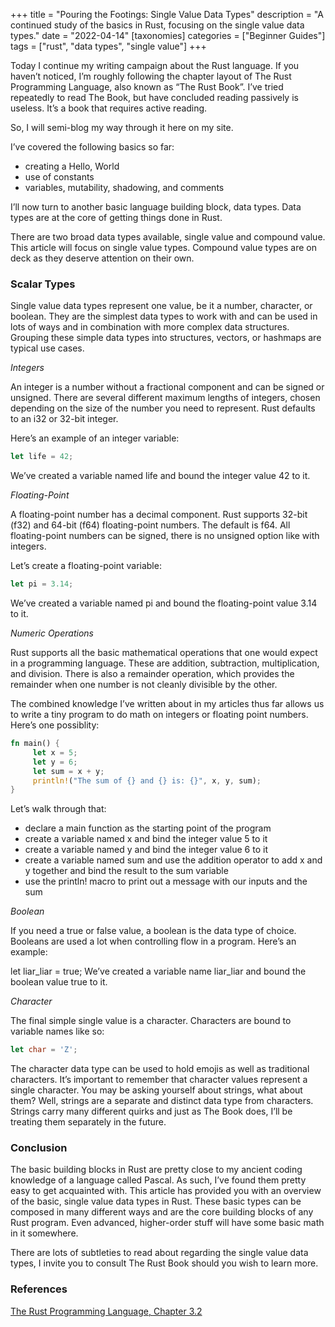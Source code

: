 +++
title = "Pouring the Footings: Single Value Data Types"
description = "A continued study of the basics in Rust, focusing on the single value data types."
date = "2022-04-14"
[taxonomies]
categories = ["Beginner Guides"]
tags = ["rust", "data types", "single value"]
+++

Today I continue my writing campaign about the Rust language. If you haven’t noticed, I’m roughly following the chapter layout of The Rust Programming Language, also known as “The Rust Book”. I’ve tried repeatedly to read The Book, but have concluded reading passively is useless. It’s a book that requires active reading.

So, I will semi-blog my way through it here on my site.

I’ve covered the following basics so far:

- creating a Hello, World
- use of constants
- variables, mutability, shadowing, and comments

I’ll now turn to another basic language building block, data types. Data types are at the core of getting things done in Rust.

There are two broad data types available, single value and compound value. This article will focus on single value types. Compound value types are on deck as they deserve attention on their own.

### Scalar Types

Single value data types represent one value, be it a number, character, or boolean. They are the simplest data types to work with and can be used in lots of ways and in combination with more complex data structures. Grouping these simple data types into structures, vectors, or hashmaps are typical use cases.

_Integers_

An integer is a number without a fractional component and can be signed or unsigned. There are several different maximum lengths of integers, chosen depending on the size of the number you need to represent. Rust defaults to an i32 or 32-bit integer.

Here’s an example of an integer variable:

```rust
let life = 42;
```

We’ve created a variable named life and bound the integer value 42 to it.

_Floating-Point_

A floating-point number has a decimal component. Rust supports 32-bit (f32) and 64-bit (f64) floating-point numbers. The default is f64. All floating-point numbers can be signed, there is no unsigned option like with integers.

Let’s create a floating-point variable:

```rust
let pi = 3.14;
```

We’ve created a variable named pi and bound the floating-point value 3.14 to it.

_Numeric Operations_

Rust supports all the basic mathematical operations that one would expect in a programming language. These are addition, subtraction, multiplication, and division. There is also a remainder operation, which provides the remainder when one number is not cleanly divisible by the other.

The combined knowledge I’ve written about in my articles thus far allows us to write a tiny program to do math on integers or floating point numbers. Here’s one possiblity:

```rust
fn main() {
     let x = 5;
     let y = 6;
     let sum = x + y;
     println!("The sum of {} and {} is: {}", x, y, sum);
}
```

Let’s walk through that:

- declare a main function as the starting point of the program
- create a variable named x and bind the integer value 5 to it
- create a variable named y and bind the integer value 6 to it
- create a variable named sum and use the addition operator to add x and y together and bind the result to the sum variable
- use the println! macro to print out a message with our inputs and the sum

_Boolean_

If you need a true or false value, a boolean is the data type of choice. Booleans are used a lot when controlling flow in a program. Here’s an example:

let liar_liar = true;
We’ve created a variable name liar_liar and bound the boolean value true to it.

_Character_

The final simple single value is a character. Characters are bound to variable names like so:

```rust
let char = 'Z';
```

The character data type can be used to hold emojis as well as traditional characters. It’s important to remember that character values represent a single character. You may be asking yourself about strings, what about them? Well, strings are a separate and distinct data type from characters. Strings carry many different quirks and just as The Book does, I’ll be treating them separately in the future.

### Conclusion

The basic building blocks in Rust are pretty close to my ancient coding knowledge of a language called Pascal. As such, I’ve found them pretty easy to get acquainted with. This article has provided you with an overview of the basic, single value data types in Rust. These basic types can be composed in many different ways and are the core building blocks of any Rust program. Even advanced, higher-order stuff will have some basic math in it somewhere.

There are lots of subtleties to read about regarding the single value data types, I invite you to consult The Rust Book should you wish to learn more.

### References

[The Rust Programming Language, Chapter 3.2](https://doc.rust-lang.org/book/ch03-02-data-types.html)
